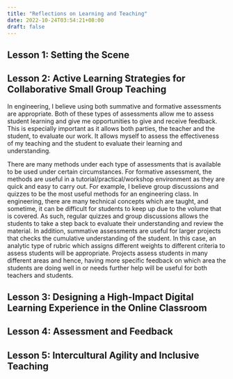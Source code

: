```yaml
---
title: "Reflections on Learning and Teaching"
date: 2022-10-24T03:54:21+08:00
draft: false
---
```


## Lesson 1: Setting the Scene


## Lesson 2: Active Learning Strategies for Collaborative Small Group Teaching
In engineering, I believe using both summative and formative assessments are appropriate. Both of these types of assessments allow me to assess student learning and give me opportunities to give and receive feedback. This is especially important as it allows both parties, the teacher and the student, to evaluate our work. It allows myself to assess the effectiveness of my teaching and the student to evaluate their learning and understanding.

There are many methods under each type of assessments that is available to be used under certain circumstances. For formative assessment, the methods are useful in a tutorial/practical/workshop environment as they are quick and easy to carry out. For example, I believe group discussions and quizzes to be the most useful methods for an engineering class. In engineering, there are many technical concepts which are taught, and sometime, it can be difficult for students to keep up due to the volume that is covered. As such, regular quizzes and group discussions allows the students to take a step back to evaluate their understanding and review the material. In addition, summative assessments are useful for larger projects that checks the cumulative understanding of the student. In this case, an analytic type of rubric which assigns different weights to different criteria to assess students will be appropriate. Projects assess students in many different areas and hence, having more specific feedback on which area the students are doing well in or needs further help will be useful for both teachers and students.  

## Lesson 3: Designing a High-Impact Digital Learning Experience in the Online Classroom


## Lesson 4: Assessment and Feedback


## Lesson 5: Intercultural Agility and Inclusive Teaching